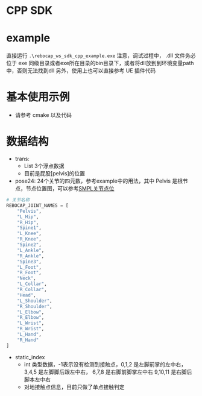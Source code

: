 # CPP SDK

# example
直接运行 `.\rebocap_ws_sdk_cpp_example.exe`
注意，调试过程中， .dll 文件务必位于 exe 同级目录或者exe所在目录的bin目录下，或者将dll放到到环境变量path中，否则无法找到dll
另外，使用上也可以直接参考 UE 插件代码

# 基本使用示例
- 请参考 cmake 以及代码
# 数据结构
- trans:
  - List 3个浮点数据
  - 目前是屁股[pelvis]的位置
- pose24:
24个关节的四元数，参考example中的用法，其中 Pelvis 是根节点，节点位置图，可以参考[SMPL关节点位](https://blog.csdn.net/weixin_43822395/article/details/124378186)
```python
# 关节名称
REBOCAP_JOINT_NAMES = [
    "Pelvis",
    "L_Hip",
    "R_Hip",
    "Spine1",
    "L_Knee",
    "R_Knee",
    "Spine2",
    "L_Ankle",
    "R_Ankle",
    "Spine3",
    "L_Foot",
    "R_Foot",
    "Neck",
    "L_Collar",
    "R_Collar",
    "Head",
    "L_Shoulder",
    "R_Shoulder",
    "L_Elbow",
    "R_Elbow",
    "L_Wrist",
    "R_Wrist",
    "L_Hand",
    "R_Hand"
]
```
- static_index
  - int 类型数据，-1表示没有检测到接触点，0,1,2 是左脚前掌的左中右， 3,4,5 是左脚脚后跟左中右， 6,7,8 是右脚前脚掌左中右  9,10,11 是右脚后脚本左中右
  - 对地接触点信息，目前只做了单点接触判定
